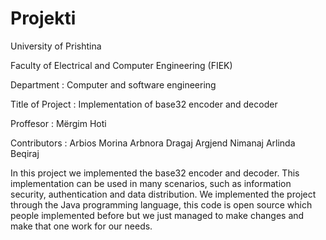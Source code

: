# Projekti
University of Prishtina 

Faculty of Electrical and Computer Engineering (FIEK) 

Department : Computer and software engineering

Title of Project : Implementation of base32 encoder and decoder

Proffesor : Mërgim Hoti

Contributors : Arbios Morina
               Arbnora Dragaj
               Argjend Nimanaj
               Arlinda Beqiraj
               
In this project we implemented the base32 encoder and decoder. This implementation can be used in many scenarios, such as information security, authentication and data distribution.
We implemented the project through the Java programming language, this code is open source which people implemented before but we just managed to make changes and make that one work for our needs.
